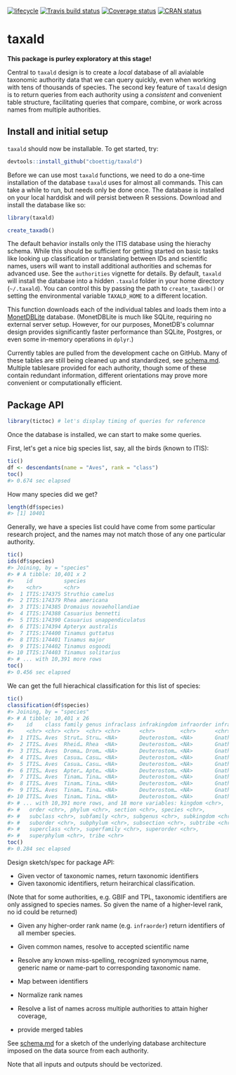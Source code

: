 
[![lifecycle](https://img.shields.io/badge/lifecycle-experimental-orange.svg)](https://www.tidyverse.org/lifecycle/#experimental) [![Travis build status](https://travis-ci.org/cboettig/taxald.svg?branch=master)](https://travis-ci.org/cboettig/taxald) [![Coverage status](https://codecov.io/gh/cboettig/taxald/branch/master/graph/badge.svg)](https://codecov.io/github/cboettig/taxald?branch=master) [![CRAN status](https://www.r-pkg.org/badges/version/taxald)](https://cran.r-project.org/package=taxald)

<!-- README.md is generated from README.Rmd. Please edit that file -->
taxald
======

**This package is purley exploratory at this stage!**

Central to `taxald` design is to create a *local* database of all avialable taxonomic authority data that we can query quickly, even when working with tens of thousands of species. The second key feature of `taxald` design is to return queries from each authority using a *consistent* and convenient table structure, facilitating queries that compare, combine, or work across names from multiple authorities.

Install and initial setup
-------------------------

`taxald` should now be installable. To get started, try:

``` r
devtools::install_github("cboettig/taxald")
```

Before we can use most `taxald` functions, we need to do a one-time installation of the database `taxald` uses for almost all commands. This can take a while to run, but needs only be done once. The database is installed on your local harddisk and will persist between R sessions. Download and install the database like so:

``` r
library(taxald)
```

``` r
create_taxadb()
```

The default behavior installs only the ITIS database using the hierachy schema. While this should be sufficient for getting started on basic tasks like looking up classification or translating between IDs and scientific names, users will want to install additional authorities and schemas for advanced use. See the `authorities` vignette for details. By default, `taxald` will install the database into a hidden `.taxald` folder in your home directory (`~/.taxald`). You can control this by passing the path to `create_taxadb()` or setting the environmental variable `TAXALD_HOME` to a different location.

This function downloads each of the individual tables and loads them into a [MonetDBLite](https://www.monetdb.org) database. (MonetDBLite is much like SQLite, requiring no external server setup. However, for our purposes, MonetDB's columnar design provides significantly faster performance than SQLite, Postgres, or even some in-memory operations in `dplyr`.)

Currently tables are pulled from the development cache on GitHub. Many of these tables are still being cleaned up and standardized, see [schema.md](schema.md). Multiple tablesare provided for each authority, though some of these contain redundant information, different orientations may prove more convenient or computationally efficient.

Package API
-----------

``` r
library(tictoc) # let's display timing of queries for reference
```

Once the database is installed, we can start to make some queries.

First, let's get a nice big species list, say, all the birds (known to ITIS):

``` r
tic()
df <- descendants(name = "Aves", rank = "class")
toc()
#> 0.674 sec elapsed
```

How many species did we get?

``` r
length(df$species)
#> [1] 10401
```

Generally, we have a species list could have come from some particular research project, and the names may not match those of any one particular authority.

``` r
tic()
ids(df$species)
#> Joining, by = "species"
#> # A tibble: 10,401 x 2
#>    id          species                   
#>    <chr>       <chr>                     
#>  1 ITIS:174375 Struthio camelus          
#>  2 ITIS:174379 Rhea americana            
#>  3 ITIS:174385 Dromaius novaehollandiae  
#>  4 ITIS:174388 Casuarius bennetti        
#>  5 ITIS:174390 Casuarius unappendiculatus
#>  6 ITIS:174394 Apteryx australis         
#>  7 ITIS:174400 Tinamus guttatus          
#>  8 ITIS:174401 Tinamus major             
#>  9 ITIS:174402 Tinamus osgoodi           
#> 10 ITIS:174403 Tinamus solitarius        
#> # ... with 10,391 more rows
toc()
#> 0.456 sec elapsed
```

We can get the full hierachical classification for this list of species:

``` r
tic()
classification(df$species)
#> Joining, by = "species"
#> # A tibble: 10,401 x 26
#>    id    class family genus infraclass infrakingdom infraorder infraphylum
#>    <chr> <chr> <chr>  <chr> <chr>      <chr>        <chr>      <chr>      
#>  1 ITIS… Aves  Strut… Stru… <NA>       Deuterostom… <NA>       Gnathostom…
#>  2 ITIS… Aves  Rheid… Rhea  <NA>       Deuterostom… <NA>       Gnathostom…
#>  3 ITIS… Aves  Droma… Drom… <NA>       Deuterostom… <NA>       Gnathostom…
#>  4 ITIS… Aves  Casua… Casu… <NA>       Deuterostom… <NA>       Gnathostom…
#>  5 ITIS… Aves  Casua… Casu… <NA>       Deuterostom… <NA>       Gnathostom…
#>  6 ITIS… Aves  Apter… Apte… <NA>       Deuterostom… <NA>       Gnathostom…
#>  7 ITIS… Aves  Tinam… Tina… <NA>       Deuterostom… <NA>       Gnathostom…
#>  8 ITIS… Aves  Tinam… Tina… <NA>       Deuterostom… <NA>       Gnathostom…
#>  9 ITIS… Aves  Tinam… Tina… <NA>       Deuterostom… <NA>       Gnathostom…
#> 10 ITIS… Aves  Tinam… Tina… <NA>       Deuterostom… <NA>       Gnathostom…
#> # ... with 10,391 more rows, and 18 more variables: kingdom <chr>,
#> #   order <chr>, phylum <chr>, section <chr>, species <chr>,
#> #   subclass <chr>, subfamily <chr>, subgenus <chr>, subkingdom <chr>,
#> #   suborder <chr>, subphylum <chr>, subsection <chr>, subtribe <chr>,
#> #   superclass <chr>, superfamily <chr>, superorder <chr>,
#> #   superphylum <chr>, tribe <chr>
toc()
#> 0.284 sec elapsed
```

Design sketch/spec for package API:

-   Given vector of taxonomic names, return taxonomic identifiers
-   Given taxonomic identifiers, return heirarchical classification.

(Note that for some authorities, e.g. GBIF and TPL, taxonomic identifiers are only assigned to species names. So given the name of a higher-level rank, no id could be returned)

-   Given any higher-order rank name (e.g. `infraorder`) return identifiers of all member species.

-   Given common names, resolve to accepted scientific name

-   Resolve any known miss-spelling, recognized synonymous name, generic name or name-part to corresponding taxonomic name.

-   Map between identifiers

-   Normalize rank names

-   Resolve a list of names across multiple authorities to attain higher coverage,
-   provide merged tables

See [schema.md](schema.md) for a sketch of the underlying database architecture imposed on the data source from each authority.

Note that all inputs and outputs should be vectorized.
